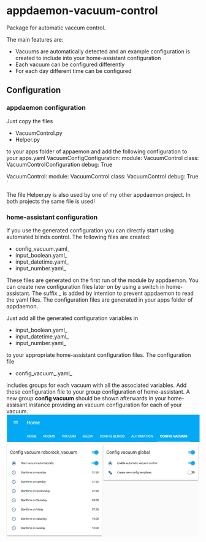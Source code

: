 # appdaemon-vacuum-control

Package for automatic vaccum control.

The main features are:
* Vacuums are automatically detected and an example configuration is created to include into your home-assistant configuration
* Each vacuum can be configured differently
* For each day different time can be configured

## Configuration
### appdaemon configuration
Just copy the files
* VacuumControl.py
* Helper.py

to your apps folder of appaemon and add the following configuration to your apps.yaml
VacuumConfigConfiguration:
  module:                   VacuumControl
  class:                    VacuumControlConfiguration
  debug:                    True

VacuumControl:
 module:                    VacuumControl
 class:                     VacuumControl
 debug:                     True
`

The file Helper.py is also used by one of my other appdaemon project. In both projects the same file is used!
### home-assistant configuration
If you use the generated configuration you can directly start using automated blinds control. The following files are created:
* config_vacuum.yaml_
* input_boolean.yaml_
* input_datetime.yaml_
* input_number.yaml_

These files are generated on the first run of the module by appdaemon. You can create new configuration files later on by using a switch in home-assistant.
The suffix _ is added by intention to prevent appdaemon to read the yaml files. The configuration files are generated in your apps folder of appdaemon. 

Just add all the generated configuration variables in
* input_boolean.yaml_
* input_datetime.yaml_
* input_number.yaml_

to your appropriate home-assistant configuration files.
The configuration file
* config_vacuum_.yaml_

includes groups for each vacuum with all the associated variables. Add these configuration file to your group configuration of home-assistant. A new group **config vacuum** should be shown afterwards in your home-assisant instance providing an vacuum configuration for each of your vacuum.
![config vacuum group](https://github.com/foxcris/appdaemon-vacuum-control/blob/development/images/config_vacuum_group.PNG "config vacuum group")
![vacuum configuration parameteters](https://github.com/foxcris/appdaemon-vacuum-control/blob/development/images/config_vacuum.PNG "vacuum configuration parameteters")
